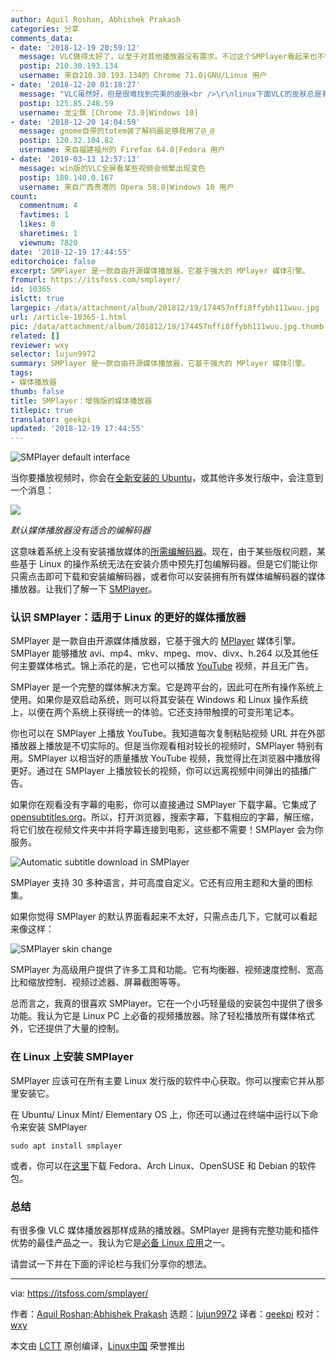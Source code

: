 ```yaml
---
author: Aquil Roshan, Abhishek Prakash
categories: 分享
comments_data:
- date: '2018-12-19 20:59:12'
  message: VLC做得太好了，以至于对其他播放器没有需求。不过这个SMPlayer看起来也不错，赞！
  postip: 210.30.193.134
  username: 来自210.30.193.134的 Chrome 71.0|GNU/Linux 用户
- date: '2018-12-20 01:18:27'
  message: "VLC虽然好，但是很难找到完美的皮肤<br />\r\nlinux下面VLC的皮肤总是有各种各样的问题"
  postip: 125.85.248.59
  username: 龙尘飘 [Chrome 73.0|Windows 10]
- date: '2018-12-20 14:04:59'
  message: gnome自带的totem装了解码器足够我用了@_@
  postip: 120.32.104.82
  username: 来自福建福州的 Firefox 64.0|Fedora 用户
- date: '2019-03-13 12:57:13'
  message: win版的VLC全屏看某些视频会频繁出现变色
  postip: 180.140.0.167
  username: 来自广西贵港的 Opera 58.0|Windows 10 用户
count:
  commentnum: 4
  favtimes: 1
  likes: 0
  sharetimes: 1
  viewnum: 7820
date: '2018-12-19 17:44:55'
editorchoice: false
excerpt: SMPlayer 是一款自由开源媒体播放器，它基于强大的 MPlayer 媒体引擎。
fromurl: https://itsfoss.com/smplayer/
id: 10365
islctt: true
largepic: /data/attachment/album/201812/19/174457nffi8ffybh111wuu.jpg
url: /article-10365-1.html
pic: /data/attachment/album/201812/19/174457nffi8ffybh111wuu.jpg.thumb.jpg
related: []
reviewer: wxy
selector: lujun9972
summary: SMPlayer 是一款自由开源媒体播放器，它基于强大的 MPlayer 媒体引擎。
tags:
- 媒体播放器
thumb: false
title: SMPlayer：增强版的媒体播放器
titlepic: true
translator: geekpi
updated: '2018-12-19 17:44:55'
---
```


![SMPlayer default interface](/data/attachment/album/201812/19/174457nffi8ffybh111wuu.jpg)


当你要播放视频时，你会在[全新安装的 Ubuntu](https://itsfoss.com/things-to-do-after-installing-ubuntu-18-04/)，或其他许多发行版中，会注意到一个消息：


![](/data/attachment/album/201812/19/174458ek71ipkzwgwzz1fw.jpg)


*默认媒体播放器没有适合的编解码器*


这意味着系统上没有安装播放媒体的[所需编解码器](https://packages.ubuntu.com/trusty/ubuntu-restricted-extras)。现在，由于某些版权问题，某些基于 Linux 的操作系统无法在安装介质中预先打包编解码器。但是它们能让你只需点击即可下载和安装编解码器，或者你可以安装拥有所有媒体编解码器的媒体播放器。让我们了解一下 [SMPlayer](https://www.smplayer.info/)。


### 认识 SMPlayer：适用于 Linux 的更好的媒体播放器


SMPlayer 是一款自由开源媒体播放器，它基于强大的 [MPlayer](http://www.mplayerhq.hu/design7/news.html) 媒体引擎。SMPlayer 能够播放 avi、mp4、mkv、mpeg、mov、divx、h.264 以及其他任何主要媒体格式。锦上添花的是，它也可以播放 [YouTube](https://www.youtube.com/) 视频，并且无广告。


SMPlayer 是一个完整的媒体解决方案。它是跨平台的，因此可在所有操作系统上使用。如果你是双启动系统，则可以将其安装在 Windows 和 Linux 操作系统上，以便在两个系统上获得统一的体验。它还支持带触摸的可变形笔记本。


你也可以在 SMPlayer 上播放 YouTube。我知道每次复制粘贴视频 URL 并在外部播放器上播放是不切实际的。但是当你观看相对较长的视频时，SMPlayer 特别有用。SMPlayer 以相当好的质量播放 YouTube 视频，我觉得比在浏览器中播放得更好。通过在 SMPlayer 上播放较长的视频，你可以远离视频中间弹出的插播广告。


如果你在观看没有字幕的电影，你可以直接通过 SMPlayer 下载字幕。它集成了 [opensubtitles.org](https://www.opensubtitles.org/en/search)。所以，打开浏览器，搜索字幕，下载相应的字幕，解压缩，将它们放在视频文件夹中并将字幕连接到电影，这些都不需要！SMPlayer 会为你服务。


![Automatic subtitle download in SMPlayer](/data/attachment/album/201812/19/174459vqzdcioq7dp8kn0n.jpg)


SMPlayer 支持 30 多种语言，并可高度自定义。它还有应用主题和大量的图标集。


如果你觉得 SMPlayer 的默认界面看起来不太好，只需点击几下，它就可以看起来像这样：


![SMPlayer skin change](/data/attachment/album/201812/19/174501xrs637u9ur223m2m.jpg)


SMPlayer 为高级用户提供了许多工具和功能。它有均衡器、视频速度控制、宽高比和缩放控制、视频过滤器、屏幕截图等等。


总而言之，我真的很喜欢 SMPlayer。它在一个小巧轻量级的安装包中提供了很多功能。我认为它是 Linux PC 上必备的视频播放器。除了轻松播放所有媒体格式外，它还提供了大量的控制。


### 在 Linux 上安装 SMPlayer


SMPlayer 应该可在所有主要 Linux 发行版的软件中心获取。你可以搜索它并从那里安装它。


在 Ubuntu/ Linux Mint/ Elementary OS 上，你还可以通过在终端中运行以下命令来安装 SMPlayer



```
sudo apt install smplayer
```

或者，你可以在[这里](https://software.opensuse.org/download.html?project=home%3Asmplayerdev&package=smplayer)下载 Fedora、Arch Linux、OpenSUSE 和 Debian 的软件包。


### 总结


有很多像 VLC 媒体播放器那样成熟的播放器。SMPlayer 是拥有完整功能和插件优势的最佳产品之一。我认为它是[必备 Linux 应用](https://itsfoss.com/essential-linux-applications/)之一。


请尝试一下并在下面的评论栏与我们分享你的想法。




---


via: <https://itsfoss.com/smplayer/>


作者：[Aquil Roshan;Abhishek Prakash](https://itsfoss.com/author/aquil/) 选题：[lujun9972](https://github.com/lujun9972) 译者：[geekpi](https://github.com/geekpi) 校对：[wxy](https://github.com/wxy)


本文由 [LCTT](https://github.com/LCTT/TranslateProject) 原创编译，[Linux中国](https://linux.cn/) 荣誉推出